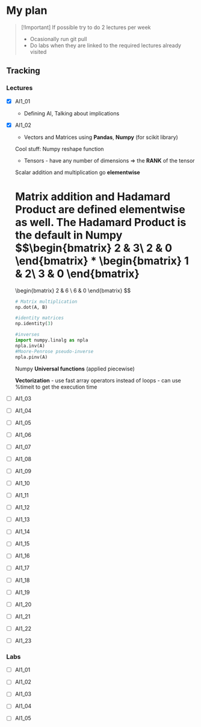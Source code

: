 # My plan

>[!Important] If possible try to do 2 lectures per week 
>- Ocasionally run git pull
>- Do labs when they are linked to the required lectures already visited

## Tracking

### Lectures
- [x] AI1_01 
	- Defining AI, Talking about implications
- [x] AI1_02
	- Vectors and Matrices using **Pandas**, **Numpy** (for scikit library)

	Cool stuff: Numpy reshape function

	- Tensors - have any number of dimensions $\Rightarrow$ the **RANK** of the tensor   

	Scalar addition and multiplication go **elementwise**

	Matrix addition and **Hadamard Product** are defined **elementwise** as well. The Hadamard Product is the default in Numpy
	$$\begin{bmatrix}
	2 & 3\\
	2 & 0
	\end{bmatrix}
	*
	\begin{bmatrix}
	1 & 2\\
	3 & 0
	\end{bmatrix}
	= 
	\begin{bmatrix}
	2 & 6 \\
	6 & 0
	\end{bmatrix}
  $$

	```Python
	# Matrix multiplication
	np.dot(A, B)

	#identity matrices
	np.identity(3)

	#inverses
	import numpy.linalg as npla
	npla.inv(A)
	#Moore-Penrose pseudo-inverse
	npla.pinv(A)
	```

	Numpy **Universal functions** (applied piecewise)

	**Vectorization** - use fast array operators instead of loops
		- can use %timeit to get the execution time
- [ ] AI1_03
- [ ] AI1_04
- [ ] AI1_05
- [ ] AI1_06
- [ ] AI1_07
- [ ] AI1_08
- [ ] AI1_09
- [ ] AI1_10
- [ ] AI1_11
- [ ] AI1_12
- [ ] AI1_13
- [ ] AI1_14
- [ ] AI1_15
- [ ] AI1_16
- [ ] AI1_17
- [ ] AI1_18
- [ ] AI1_19
- [ ] AI1_20
- [ ] AI1_21
- [ ] AI1_22
- [ ] AI1_23

### Labs

- [ ] AI1_01
- [ ] AI1_02
- [ ] AI1_03
- [ ] AI1_04
- [ ] AI1_05

